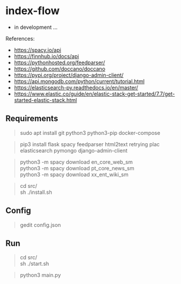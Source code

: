 
# index-flow

- in development ...

References:

- https://spacy.io/api
- https://finnhub.io/docs/api
- https://pythonhosted.org/feedparser/
- https://github.com/doccano/doccano
- https://pypi.org/project/django-admin-client/
- https://api.mongodb.com/python/current/tutorial.html
- https://elasticsearch-py.readthedocs.io/en/master/
- https://www.elastic.co/guide/en/elastic-stack-get-started/7.7/get-started-elastic-stack.html

## Requirements

>sudo apt install git python3 python3-pip docker-compose

>pip3 install flask spacy feedparser html2text retrying plac elasticsearch pymongo django-admin-client

>python3 -m spacy download en_core_web_sm<br/>
python3 -m spacy download pt_core_news_sm<br/>
python3 -m spacy download xx_ent_wiki_sm

> cd src/<br/>
sh ./install.sh

## Config

> gedit config.json

## Run

> cd src/<br/>
sh ./start.sh

> python3 main.py
